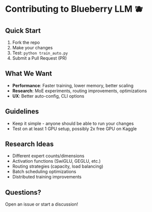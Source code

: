 # Contributing to Blueberry LLM 🫐

## Quick Start
1. Fork the repo
2. Make your changes
3. Test: `python train_auto.py`
4. Submit a Pull Request (PR)

## What We Want
- **Performance**: Faster training, lower memory, better scaling
- **Research**: MoE experiments, routing improvements, optimizations
- **UX**: Better auto-config, CLI options

## Guidelines
- Keep it simple - anyone should be able to run your changes
- Test on at least 1 GPU setup, possibly 2x free GPU on Kaggle

## Research Ideas
- Different expert counts/dimensions
- Activation functions (SwiGLU, GEGLU, etc.)
- Routing strategies (capacity, load balancing)
- Batch scheduling optimizations
- Distributed training improvements

## Questions?
Open an issue or start a discussion!
